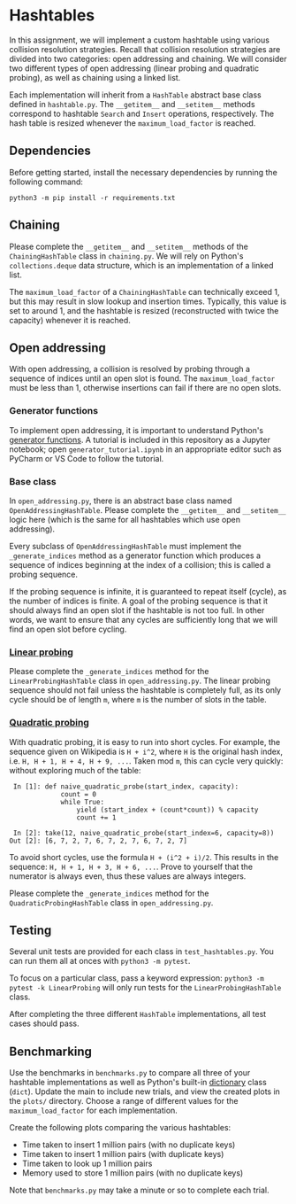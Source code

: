 # Hashtables

In this assignment, we will implement a custom hashtable using various collision resolution strategies. 
Recall that collision resolution strategies are divided into two categories: open addressing and chaining.
We will consider two different types of open addressing (linear probing and quadratic probing), 
as well as chaining using a linked list. 

Each implementation will inherit from a `HashTable` abstract base class defined in `hashtable.py`. 
The `__getitem__` and `__setitem__` methods correspond to hashtable `Search` and `Insert` operations, respectively. 
The hash table is resized whenever the `maximum_load_factor` is reached.

## Dependencies

Before getting started, install the necessary dependencies by running the following command:
```
python3 -m pip install -r requirements.txt
```

## Chaining

Please complete the `__getitem__` and `__setitem__` methods of the `ChainingHashTable` class in `chaining.py`. 
We will rely on Python's `collections.deque` data structure, which is an implementation of a linked list.

The `maximum_load_factor` of a `ChainingHashTable` can technically exceed 1, but this may result in slow lookup and insertion times. 
Typically, this value is set to around 1, and the hashtable is resized (reconstructed with twice the capacity) whenever it is reached. 

## Open addressing

With open addressing, a collision is resolved by probing through a sequence of indices until an open slot is found. 
The `maximum_load_factor` must be less than 1, otherwise insertions can fail if there are no open slots.

### Generator functions

To implement open addressing, it is important to understand Python's 
[generator functions](https://inventwithpython.com/blog/2021/09/24/what-is-a-python-generator-implementing-your-own-range-function/).
A tutorial is included in this repository as a Jupyter notebook; 
open `generator_tutorial.ipynb` in an appropriate editor such as PyCharm or VS Code to follow the tutorial. 

### Base class

In `open_addressing.py`, there is an abstract base class named `OpenAddressingHashTable`. 
Please complete the `__getitem__` and `__setitem__` logic here (which is the same for all hashtables which use open addressing). 

Every subclass of `OpenAddressingHashTable` must implement the `_generate_indices` method as a generator function which produces 
a sequence of indices beginning at the index of a collision; this is called a probing sequence.

If the probing sequence is infinite, it is guaranteed to repeat itself (cycle), as the number of indices is finite. 
A goal of the probing sequence is that it should always find an open slot if the hashtable is not too full.
In other words, we want to ensure that any cycles are sufficiently long that we will find an open slot before cycling.

### [Linear probing](https://en.wikipedia.org/wiki/Linear_probing)

Please complete the `_generate_indices` method for the `LinearProbingHashTable` class in `open_addressing.py`. 
The linear probing sequence should not fail unless the hashtable is completely full, 
as its only cycle should be of length `m`, where `m` is the number of slots in the table.

### [Quadratic probing](https://en.wikipedia.org/wiki/Quadratic_probing)

With quadratic probing, it is easy to run into short cycles. 
For example, the sequence given on Wikipedia is `H + i^2`, where `H` is the original hash index, i.e.
`H, H + 1, H + 4, H + 9, ...`. Taken mod `m`, this can cycle very quickly: without exploring much of the table:
```ipython
 In [1]: def naive_quadratic_probe(start_index, capacity):
             count = 0
             while True:
                 yield (start_index + (count*count)) % capacity
                 count += 1

 In [2]: take(12, naive_quadratic_probe(start_index=6, capacity=8))
Out [2]: [6, 7, 2, 7, 6, 7, 2, 7, 6, 7, 2, 7]
```

To avoid short cycles, use the formula `H + (i^2 + i)/2`. This results in the sequence:
`H, H + 1, H + 3, H + 6, ...`. 
Prove to yourself that the numerator is always even, thus these values are always integers.

Please complete the `_generate_indices` method for the `QuadraticProbingHashTable` class in `open_addressing.py`.

## Testing

Several unit tests are provided for each class in `test_hashtables.py`.
You can run them all at onces with `python3 -m pytest`.

To focus on a particular class, pass a keyword expression: 
`python3 -m pytest -k LinearProbing` will only run tests for the `LinearProbingHashTable` class.

After completing the three different `HashTable` implementations, all test cases should pass.

## Benchmarking

Use the benchmarks in `benchmarks.py` to compare all three of your hashtable implementations as well as Python's built-in 
[dictionary](https://docs.python.org/3/tutorial/datastructures.html#dictionaries) class (`dict`).
Update the main to include new trials, and view the created plots in the `plots/` directory.
Choose a range of different values for the `maximum_load_factor` for each implementation. 

Create the following plots comparing the various hashtables:
- Time taken to insert 1 million pairs (with no duplicate keys)
- Time taken to insert 1 million pairs (with duplicate keys)
- Time taken to look up 1 million pairs
- Memory used to store 1 million pairs (with no duplicate keys)

Note that `benchmarks.py` may take a minute or so to complete each trial.
